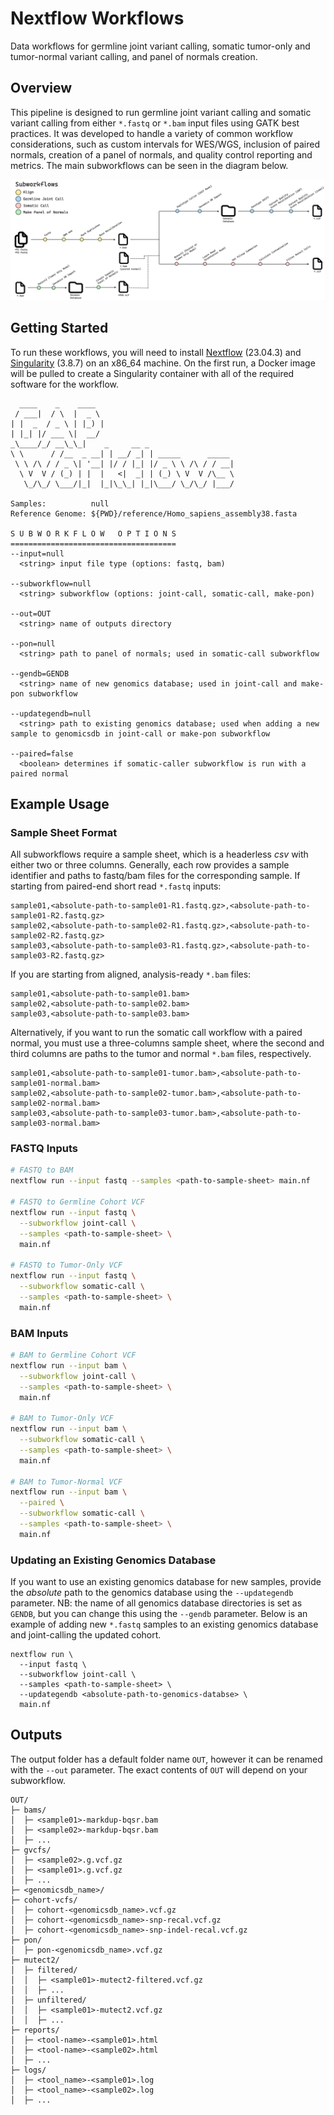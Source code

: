 # Nextflow Workflows

Data workflows for germline joint variant calling, somatic tumor-only and tumor-normal variant calling, and panel of normals creation.

## Overview

This pipeline is designed to run germline joint variant calling and somatic variant calling from either `*.fastq` or `*.bam` input files using GATK best practices.
It was developed to handle a variety of common workflow considerations, such as custom intervals for WES/WGS, inclusion of paired normals, creation of a panel of
normals, and quality control reporting and metrics. The main subworkflows can be seen in the diagram below.

![diagram](./assets/workflow-diagram.png)

## Getting Started

To run these workflows, you will need to install [Nextflow](https://github.com/nextflow-io/nextflow) (23.04.3) and [Singularity](https://github.com/sylabs/singularity) (3.8.7)
on an x86_64 machine. On the first run, a Docker image will be pulled to create a Singularity container with all of the required software for the workflow.

```text
  ____    _    ____                               
 / ___|  / \  |  _ \                              
| |  _  / _ \ | |_) |                             
| |_| |/ ___ \|  __/                              
_\____/_/ __\_\_|    _     __ _                   
\ \      / /__  _ __| | __/ _| | _____      _____ 
 \ \ /\ / / _ \| '__| |/ / |_| |/ _ \ \ /\ / / __|
  \ V  V / (_) | |  |   <|  _| | (_) \ V  V /\__ \
   \_/\_/ \___/|_|  |_|\_\_| |_|\___/ \_/\_/ |___/

Samples:          null
Reference Genome: ${PWD}/reference/Homo_sapiens_assembly38.fasta

S U B W O R K F L O W   O P T I O N S
=====================================
--input=null
  <string> input file type (options: fastq, bam)

--subworkflow=null
  <string> subworkflow (options: joint-call, somatic-call, make-pon)

--out=OUT
  <string> name of outputs directory

--pon=null
  <string> path to panel of normals; used in somatic-call subworkflow

--gendb=GENDB
  <string> name of new genomics database; used in joint-call and make-pon subworkflow

--updategendb=null
  <string> path to existing genomics database; used when adding a new sample to genomicsdb in joint-call or make-pon subworkflow

--paired=false
  <boolean> determines if somatic-caller subworkflow is run with a paired normal
```

## Example Usage

### Sample Sheet Format

All subworkflows require a sample sheet, which is a headerless *csv* with either two or three columns.
Generally, each row provides a sample identifier and paths to fastq/bam files for the corresponding sample.
If starting from paired-end short read `*.fastq` inputs:

```text
sample01,<absolute-path-to-sample01-R1.fastq.gz>,<absolute-path-to-sample01-R2.fastq.gz>
sample02,<absolute-path-to-sample02-R1.fastq.gz>,<absolute-path-to-sample02-R2.fastq.gz>
sample03,<absolute-path-to-sample03-R1.fastq.gz>,<absolute-path-to-sample03-R2.fastq.gz>
```

If you are starting from aligned, analysis-ready `*.bam` files:

```text
sample01,<absolute-path-to-sample01.bam>
sample02,<absolute-path-to-sample02.bam>
sample03,<absolute-path-to-sample03.bam>
```

Alternatively, if you want to run the somatic call workflow with a paired normal, you must use a three-columns sample sheet, where the second and third columns are paths to the 
tumor and normal `*.bam` files, respectively.

```text
sample01,<absolute-path-to-sample01-tumor.bam>,<absolute-path-to-sample01-normal.bam>
sample02,<absolute-path-to-sample02-tumor.bam>,<absolute-path-to-sample02-normal.bam>
sample03,<absolute-path-to-sample03-tumor.bam>,<absolute-path-to-sample03-normal.bam>
```

### FASTQ Inputs

```bash
# FASTQ to BAM
nextflow run --input fastq --samples <path-to-sample-sheet> main.nf

# FASTQ to Germline Cohort VCF
nextflow run --input fastq \
  --subworkflow joint-call \
  --samples <path-to-sample-sheet> \
  main.nf

# FASTQ to Tumor-Only VCF
nextflow run --input fastq \
  --subworkflow somatic-call \
  --samples <path-to-sample-sheet> \
  main.nf

```

### BAM Inputs

```bash
# BAM to Germline Cohort VCF
nextflow run --input bam \
  --subworkflow joint-call \
  --samples <path-to-sample-sheet> \
  main.nf

# BAM to Tumor-Only VCF
nextflow run --input bam \
  --subworkflow somatic-call \
  --samples <path-to-sample-sheet> \
  main.nf

# BAM to Tumor-Normal VCF
nextflow run --input bam \
  --paired \
  --subworkflow somatic-call \
  --samples <path-to-sample-sheet> \
  main.nf
```

### Updating an Existing Genomics Database

If you want to use an existing genomics database for new samples, provide the *absolute* path to the genomics database using the `--updategendb` parameter.
NB: the name of all genomics database directories is set as `GENDB`, but you can change this using the `--gendb` parameter. Below is an example of
adding new `*.fastq` samples to an existing genomics database and joint-calling the updated cohort.

```text
nextflow run \
  --input fastq \
  --subworkflow joint-call \
  --samples <path-to-sample-sheet> \
  --updategendb <absolute-path-to-genomics-databse> \
  main.nf
```

## Outputs

The output folder has a default folder name `OUT`, however it can be renamed with the `--out` parameter. The exact contents of `OUT` will depend on your subworkflow.

```text
OUT/
├─ bams/
│  ├─ <sample01>-markdup-bqsr.bam
│  ├─ <sample02>-markdup-bqsr.bam
│  ├─ ...
├─ gvcfs/
│  ├─ <sample02>.g.vcf.gz
│  ├─ <sample01>.g.vcf.gz
│  ├─ ...
├─ <genomicsdb_name>/
├─ cohort-vcfs/
│  ├─ cohort-<genomicsdb_name>.vcf.gz
│  ├─ cohort-<genomicsdb_name>-snp-recal.vcf.gz
│  ├─ cohort-<genomicsdb_name>-snp-indel-recal.vcf.gz
├─ pon/
│  ├─ pon-<genomicsdb_name>.vcf.gz
├─ mutect2/
│  ├─ filtered/
│  │  ├─ <sample01>-mutect2-filtered.vcf.gz
│  │  ├─ ...
│  ├─ unfiltered/
│  │  ├─ <sample01>-mutect2.vcf.gz
│  │  ├─ ...
├─ reports/
│  ├─ <tool-name>-<sample01>.html
│  ├─ <tool-name>-<sample02>.html
│  ├─ ...
├─ logs/
│  ├─ <tool_name>-<sample01>.log
│  ├─ <tool_name>-<sample02>.log
│  ├─ ...
```
